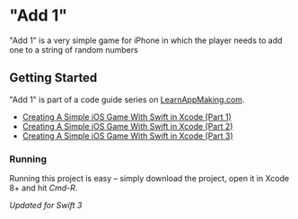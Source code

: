 # "Add 1"

"Add 1" is a very simple game for iPhone in which the player needs to add one to a string of random numbers

## Getting Started

"Add 1" is part of a code guide series on [LearnAppMaking.com](https://learnappmaking.com).

- [Creating A Simple iOS Game With Swift in Xcode (Part 1)](https://learnappmaking.com/add-1-creating-a-simple-ios-game-with-swift-in-xcode-week-1/)
- [Creating A Simple iOS Game With Swift in Xcode (Part 2)](https://learnappmaking.com/add-1-creating-a-simple-ios-game-with-swift-in-xcode-week-1/)
- [Creating A Simple iOS Game With Swift in Xcode (Part 3)](https://learnappmaking.com/add-1-creating-a-simple-ios-game-with-swift-in-xcode-week-1/)

### Running

Running this project is easy – simply download the project, open it in Xcode 8+ and hit _Cmd-R_.

_Updated for Swift 3_

